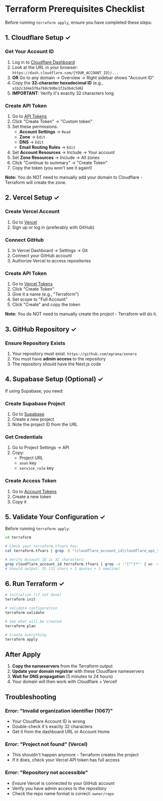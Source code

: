# Terraform Prerequisites Checklist

Before running `terraform apply`, ensure you have completed these steps:

## 1. Cloudflare Setup ✓

### Get Your Account ID
1. Log in to [Cloudflare Dashboard](https://dash.cloudflare.com)
2. Look at the URL in your browser: `https://dash.cloudflare.com/{YOUR_ACCOUNT_ID}/...`
3. **OR** Go to any domain → Overview → Right sidebar shows "Account ID"
4. Copy the **32-character hexadecimal ID** (e.g., `a1b2c3d4e5f6a7b8c9d0e1f2a3b4c5d6`)
5. **IMPORTANT**: Verify it's exactly 32 characters long

### Create API Token
1. Go to [API Tokens](https://dash.cloudflare.com/profile/api-tokens)
2. Click "Create Token" → "Custom token"
3. Set these permissions:
   - **Account Settings** → `Read`
   - **Zone** → `Edit`
   - **DNS** → `Edit`
   - **Email Routing Rules** → `Edit`
4. Set **Account Resources** → Include → Your account
5. Set **Zone Resources** → Include → All zones
6. Click "Continue to summary" → "Create Token"
7. Copy the token (you won't see it again!)

**Note:** You do NOT need to manually add your domain to Cloudflare - Terraform will create the zone.

## 2. Vercel Setup ✓

### Create Vercel Account
1. Go to [Vercel](https://vercel.com)
2. Sign up or log in (preferably with GitHub)

### Connect GitHub
1. In Vercel Dashboard → Settings → Git
2. Connect your GitHub account
3. Authorize Vercel to access repositories

### Create API Token
1. Go to [Vercel Tokens](https://vercel.com/account/tokens)
2. Click "Create Token"
3. Give it a name (e.g., "Terraform")
4. Set scope to "Full Account"
5. Click "Create" and copy the token

**Note:** You do NOT need to manually create the project - Terraform will do it.

## 3. GitHub Repository ✓

### Ensure Repository Exists
1. Your repository must exist: `https://github.com/agrana/zenara`
2. You must have **admin access** to the repository
3. The repository should have the Next.js code

## 4. Supabase Setup (Optional) ✓

If using Supabase, you need:

### Create Supabase Project
1. Go to [Supabase](https://supabase.com)
2. Create a new project
3. Note the project ID from the URL

### Get Credentials
1. Go to Project Settings → API
2. Copy:
   - Project URL
   - `anon` key
   - `service_role` key

### Create Access Token
1. Go to [Account Tokens](https://supabase.com/dashboard/account/tokens)
2. Create a new token
3. Copy it

## 5. Validate Your Configuration ✓

Before running `terraform apply`:

```bash
cd terraform

# Check your terraform.tfvars has:
cat terraform.tfvars | grep -E "(cloudflare_account_id|cloudflare_api_token|vercel_api_token)"

# Verify Account ID is 32 characters:
grep cloudflare_account_id terraform.tfvars | grep -o '"[^"]*"' | wc -c
# Should output: 35 (32 chars + 2 quotes + 1 newline)
```

## 6. Run Terraform ✓

```bash
# Initialize (if not done)
terraform init

# Validate configuration
terraform validate

# See what will be created
terraform plan

# Create everything
terraform apply
```

## After Apply

1. **Copy the nameservers** from the Terraform output
2. **Update your domain registrar** with these Cloudflare nameservers
3. **Wait for DNS propagation** (5 minutes to 24 hours)
4. Your domain will then work with Cloudflare + Vercel!

## Troubleshooting

### Error: "Invalid organization identifier (1067)"
- Your Cloudflare Account ID is wrong
- Double-check it's exactly 32 characters
- Get it from the dashboard URL or Account Home

### Error: "Project not found" (Vercel)
- This shouldn't happen anymore - Terraform creates the project
- If it does, check your Vercel API token has full access

### Error: "Repository not accessible"
- Ensure Vercel is connected to your GitHub account
- Verify you have admin access to the repository
- Check the repo name format is correct: `owner/repo`

